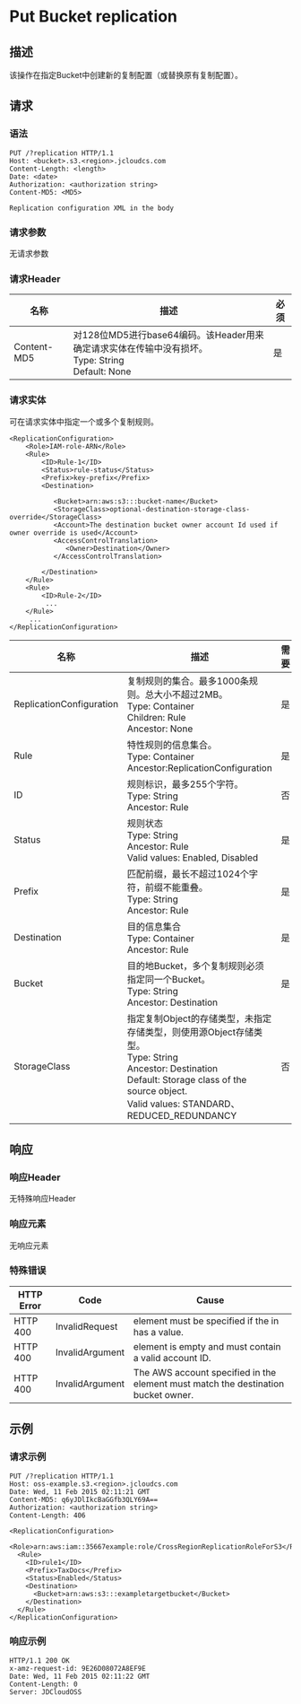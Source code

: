 # Put Bucket replication

## 描述
该操作在指定Bucket中创建新的复制配置（或替换原有复制配置）。

## 请求
### 语法
```
PUT /?replication HTTP/1.1
Host: <bucket>.s3.<region>.jcloudcs.com 
Content-Length: <length>
Date: <date>
Authorization: <authorization string> 
Content-MD5: <MD5>

Replication configuration XML in the body
```

### 请求参数
无请求参数
### 请求Header

名称|描述|必须
---|---|---
Content-MD5|对128位MD5进行base64编码。该Header用来确定请求实体在传输中没有损坏。<br>Type: String<br>Default: None|是

### 请求实体
可在请求实体中指定一个或多个复制规则。
```
<ReplicationConfiguration>
    <Role>IAM-role-ARN</Role>
    <Rule>
        <ID>Rule-1</ID>
        <Status>rule-status</Status>
        <Prefix>key-prefix</Prefix>
        <Destination>        

           <Bucket>arn:aws:s3:::bucket-name</Bucket>
           <StorageClass>optional-destination-storage-class-override</StorageClass>
           <Account>The destination bucket owner account Id used if owner override is used</Account>
           <AccessControlTranslation>
              <Owner>Destination</Owner>
           </AccessControlTranslation>          

        </Destination>    
    </Rule>
    <Rule>
        <ID>Rule-2</ID>
         ...
    </Rule>
     ...
</ReplicationConfiguration>
```

名称|描述|需要
---|---|---
ReplicationConfiguration|复制规则的集合。最多1000条规则。总大小不超过2MB。<br>Type: Container<br>Children: Rule<br>Ancestor: None|是
Rule|特性规则的信息集合。<br>Type: Container<br>Ancestor:ReplicationConfiguration|是
ID|规则标识，最多255个字符。<br>Type: String<br>Ancestor: Rule|否
Status|规则状态<br>Type: String<br>Ancestor: Rule<br>Valid values: Enabled, Disabled|是
Prefix|匹配前缀，最长不超过1024个字符，前缀不能重叠。<br>Type: String<br>Ancestor: Rule|是
Destination|目的信息集合<br>Type: Container<br>Ancestor: Rule|是
Bucket|目的地Bucket，多个复制规则必须指定同一个Bucket。<br>Type: String<br>Ancestor: Destination|是
StorageClass|指定复制Object的存储类型，未指定存储类型，则使用源Object存储类型。<br>Type: String<br>Ancestor: Destination<br>Default: Storage class of the source object.<br>Valid values: STANDARD、REDUCED_REDUNDANCY|否

## 响应
### 响应Header
无特殊响应Header
### 响应元素
无响应元素
### 特殊错误

HTTP Error|Code|Cause
---|---|---
HTTP 400|InvalidRequest|<Account> element must be specified if the <Owner> in <AccessControlTranslation> has a value.
HTTP 400|InvalidArgument|<Account> element is empty and must contain a valid account ID.
HTTP 400|InvalidArgument|The AWS account specified in the <Account> element must match the destination bucket owner.

## 示例
### 请求示例
```
PUT /?replication HTTP/1.1
Host: oss-example.s3.<region>.jcloudcs.com 
Date: Wed, 11 Feb 2015 02:11:21 GMT
Content-MD5: q6yJDlIkcBaGGfb3QLY69A==
Authorization: <authorization string>
Content-Length: 406

<ReplicationConfiguration>
  <Role>arn:aws:iam::35667example:role/CrossRegionReplicationRoleForS3</Role>
  <Rule>
    <ID>rule1</ID>
    <Prefix>TaxDocs</Prefix>
    <Status>Enabled</Status>
    <Destination>
      <Bucket>arn:aws:s3:::exampletargetbucket</Bucket>
    </Destination>
  </Rule>
</ReplicationConfiguration>
```

### 响应示例
```
HTTP/1.1 200 OK
x-amz-request-id: 9E26D08072A8EF9E
Date: Wed, 11 Feb 2015 02:11:22 GMT
Content-Length: 0
Server: JDCloudOSS
```
